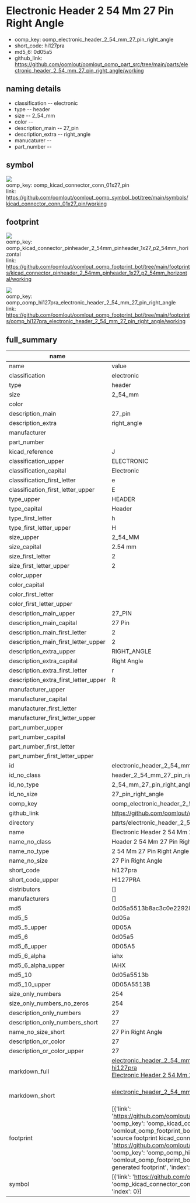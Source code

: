 # Electronic Header 2 54 Mm 27 Pin Right Angle

  
* oomp_key: oomp_electronic_header_2_54_mm_27_pin_right_angle 
* short_code: hi127pra
* md5_6: 0d05a5  
* github_link: https://github.com/oomlout/oomlout_oomp_part_src/tree/main/parts/electronic_header_2_54_mm_27_pin_right_angle/working  
## naming details
* classification -- electronic
* type -- header
* size -- 2_54_mm
* color -- 
* description_main -- 27_pin
* description_extra -- right_angle
* manucaturer -- 
* part_number -- 



## symbol

![](symbol/{index}/working/working_600.png)  
oomp_key: oomp_kicad_connector_conn_01x27_pin  
link: https://github.com/oomlout/oomlout_oomp_symbol_bot/tree/main/symbols/kicad_connector_conn_01x27_pin/working  

## footprint

![](footprint/{index}/working/working_600.png)  
oomp_key: oomp_kicad_connector_pinheader_2_54mm_pinheader_1x27_p2_54mm_horizontal  
link: https://github.com/oomlout/oomlout_oomp_footprint_bot/tree/main/footprints/kicad_connector_pinheader_2_54mm_pinheader_1x27_p2_54mm_horizontal/working  

![](footprint/{index}/working/working_600.png)  
oomp_key: oomp_oomp_hi127pra_electronic_header_2_54_mm_27_pin_right_angle  
link: https://github.com/oomlout/oomlout_oomp_footprint_bot/tree/main/footprints/oomp_hi127pra_electronic_header_2_54_mm_27_pin_right_angle/working  

## full_summary
| name | value | 
| --- | --- | 
| name | value | 
| classification | electronic | 
| type | header | 
| size | 2_54_mm | 
| color |  | 
| description_main | 27_pin | 
| description_extra | right_angle | 
| manufacturer |  | 
| part_number |  | 
| kicad_reference | J | 
| classification_upper | ELECTRONIC | 
| classification_capital | Electronic | 
| classification_first_letter | e | 
| classification_first_letter_upper | E | 
| type_upper | HEADER | 
| type_capital | Header | 
| type_first_letter | h | 
| type_first_letter_upper | H | 
| size_upper | 2_54_MM | 
| size_capital | 2.54 mm | 
| size_first_letter | 2 | 
| size_first_letter_upper | 2 | 
| color_upper |  | 
| color_capital |  | 
| color_first_letter |  | 
| color_first_letter_upper |  | 
| description_main_upper | 27_PIN | 
| description_main_capital | 27 Pin | 
| description_main_first_letter | 2 | 
| description_main_first_letter_upper | 2 | 
| description_extra_upper | RIGHT_ANGLE | 
| description_extra_capital | Right Angle | 
| description_extra_first_letter | r | 
| description_extra_first_letter_upper | R | 
| manufacturer_upper |  | 
| manufacturer_capital |  | 
| manufacturer_first_letter |  | 
| manufacturer_first_letter_upper |  | 
| part_number_upper |  | 
| part_number_capital |  | 
| part_number_first_letter |  | 
| part_number_first_letter_upper |  | 
| id | electronic_header_2_54_mm_27_pin_right_angle | 
| id_no_class | header_2_54_mm_27_pin_right_angle | 
| id_no_type | 2_54_mm_27_pin_right_angle | 
| id_no_size | 27_pin_right_angle | 
| oomp_key | oomp_electronic_header_2_54_mm_27_pin_right_angle | 
| github_link | https://github.com/oomlout/oomlout_oomp_part_src/tree/main/parts/electronic_header_2_54_mm_27_pin_right_angle/working | 
| directory | parts/electronic_header_2_54_mm_27_pin_right_angle | 
| name | Electronic Header 2 54 Mm 27 Pin Right Angle | 
| name_no_class | Header 2 54 Mm 27 Pin Right Angle | 
| name_no_type | 2 54 Mm 27 Pin Right Angle | 
| name_no_size | 27 Pin Right Angle | 
| short_code | hi127pra | 
| short_code_upper | HI127PRA | 
| distributors | [] | 
| manufacturers | [] | 
| md5 | 0d05a5513b8ac3c0e229288ac6b08c4e | 
| md5_5 | 0d05a | 
| md5_5_upper | 0D05A | 
| md5_6 | 0d05a5 | 
| md5_6_upper | 0D05A5 | 
| md5_6_alpha | iahx | 
| md5_6_alpha_upper | IAHX | 
| md5_10 | 0d05a5513b | 
| md5_10_upper | 0D05A5513B | 
| size_only_numbers | 254 | 
| size_only_numbers_no_zeros | 254 | 
| description_only_numbers | 27 | 
| description_only_numbers_short | 27 | 
| name_no_size_short | 27 Pin Right Angle | 
| description_or_color | 27 | 
| description_or_color_upper | 27 | 
| markdown_full | [electronic_header_2_54_mm_27_pin_right_angle](https://github.com/oomlout/oomlout_oomp_part_src/tree/main/parts/electronic_header_2_54_mm_27_pin_right_angle/working)<br>[hi127pra](https://github.com/oomlout/oomlout_oomp_part_src/tree/main/parts/electronic_header_2_54_mm_27_pin_right_angle/working)<br>[Electronic Header 2 54 Mm 27 Pin Right Angle](https://github.com/oomlout/oomlout_oomp_part_src/tree/main/parts/electronic_header_2_54_mm_27_pin_right_angle/working)<br><br> | 
| markdown_short | [electronic_header_2_54_mm_27_pin_right_angle](https://github.com/oomlout/oomlout_oomp_part_src/tree/main/parts/electronic_header_2_54_mm_27_pin_right_angle/working)<br><br> | 
| footprint | [{'link': 'https://github.com/oomlout/oomlout_oomp_footprint_bot/tree/main/foootprntss/kicad_connector_pinheader_2_54mm_pinheader_1x27_p2_54mm_horizontal', 'oomp_key': 'oomp_kicad_connector_pinheader_2_54mm_pinheader_1x27_p2_54mm_horizontal', 'directory': 'oomlout_oomp_footprint_bot/footprints/kicad_connector_pinheader_2_54mm_pinheader_1x27_p2_54mm_horizontal//working/working.kicad_mod', 'note': 'source footprint kicad_connector_pinheader_2_54mm_pinheader_1x27_p2_54mm_horizontal', 'index': 0}, {'link': 'https://github.com/oomlout/oomlout_oomp_footprint_bot/tree/main/foootprntss/oomp_hi127pra_electronic_header_2_54_mm_27_pin_right_angle', 'oomp_key': 'oomp_oomp_hi127pra_electronic_header_2_54_mm_27_pin_right_angle', 'directory': 'oomlout_oomp_footprint_bot/footprints/oomp_hi127pra_electronic_header_2_54_mm_27_pin_right_angle//working/working.kicad_mod', 'note': 'oomp generated footprint', 'index': 1}] | 
| symbol | [{'link': 'https://github.com/oomlout/oomlout_oomp_symbol_bot/tree/main/symbols/kicad_connector_conn_01x27_pin', 'oomp_key': 'oomp_kicad_connector_conn_01x27_pin', 'directory': 'oomlout_oomp_symbol_bot/symbols/kicad_connector_conn_01x27_pin//working/working.kicad_sym', 'index': 0}] | 
